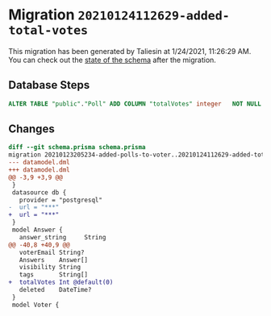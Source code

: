# Migration `20210124112629-added-total-votes`

This migration has been generated by Taliesin at 1/24/2021, 11:26:29 AM.
You can check out the [state of the schema](./schema.prisma) after the migration.

## Database Steps

```sql
ALTER TABLE "public"."Poll" ADD COLUMN "totalVotes" integer   NOT NULL DEFAULT 0
```

## Changes

```diff
diff --git schema.prisma schema.prisma
migration 20210123205234-added-polls-to-voter..20210124112629-added-total-votes
--- datamodel.dml
+++ datamodel.dml
@@ -3,9 +3,9 @@
 }
 datasource db {
   provider = "postgresql"
-  url = "***"
+  url = "***"
 }
 model Answer {
   answer_string     String
@@ -40,8 +40,9 @@
   voterEmail String?
   Answers    Answer[]
   visibility String
   tags       String[] 
+  totalVotes Int @default(0)
   deleted    DateTime?
 }
 model Voter {
```


